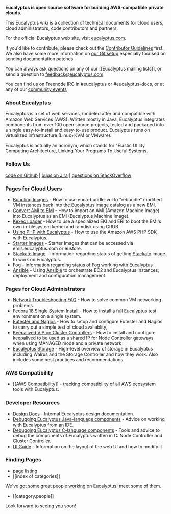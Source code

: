 **Eucalyptus is open source software for building AWS-compatible private clouds.**

This Eucalyptus wiki is a collection of technical documents for cloud users, cloud administrators, code contributors and partners.

For the official Eucalyptus web site, visit [eucalyptus.com](http://www.eucalyptus.com).

If you'd like to contribute, please check out the [Contributor Guidelines](wiki/Contributing) first. We also have some more information on [our Git setup](wiki/Documentation-Contributions) especially focused on sending documentation patches.

You can always ask questions on any of our [[Eucalyptus mailing lists]], or send a question to [feedback@eucalyptus.com](mailto:feedback@eucalyptus.com). 

You can find us on Freenode IRC in #eucalyptus or #eucalyptus-docs, or at any of our [community events](wiki/Community-Events)

### About Eucalyptus

Eucalyptus is a set of web services, modeled after and compatible with Amazon Web Services (AWS).  Written mostly in Java, Eucalyptus integrates components from over 100 open source projects, tested and packaged into a single easy-to-install and easy-to-use product. Eucalyptus runs on virtualized infrastructure (Linux+KVM or VMware).

Eucalyptus is actually an acronym, which stands for "Elastic Utility Computing Architecture, Linking Your Programs To Useful Systems.

### Follow Us

[code on Github](http://github.com/eucalyptus) | [bugs on Jira](https://eucalyptus.atlassian.net) | [questions on StackOverflow](http://stackoverflow.com/search?tab=active&q=eucalyptus)

### Pages for Cloud Users

* [Bundling Images](wiki/Bundling-Images) - How to use euca-bundle-vol to "rebundle" modified VM instances back into the Eucalyptus image catalog as a new EMI.
* [Convert AMI to EMI](wiki/Convert-AMI-to-EMI) - How to import an AMI (Amazon Machine Image) into Eucalyptus as an EMI (Eucalyptus Machine Image).
* [Kexec Loader](wiki/Kexec-loader) - How to use a specialized EKI and ERI to boot the EMI's own in-filesystem kernel and ramdisk using GRUB.
* [Using PHP with Eucalyptus](wiki/Using-PHP-with-Eucalyptus) - How to use the Amazon AWS PHP SDK with Eucalyptus.
* [Starter Images](https://github.com/eucalyptus/eucalyptus/wiki/Starter-Images) - Starter Images that can be accessed via emis.eucalyptus.com or eustore.
* [Stackato Image](https://github.com/eucalyptus/eucalyptus/wiki/Stackato-Image) - Information regarding status of getting [Stackato](http://docs.stackato.com/index.html) image to work on Eucalyptus.
* [Fog](https://github.com/eucalyptus/eucalyptus/wiki/Fog) - Information regarding status of [Fog](http://fog.io/) working with Eucalyptus
* [Ansible](https://github.com/eucalyptus/eucalyptus/wiki/Ansible) - Using [Ansible](http://ansible.cc) to orchestrate EC2 and Eucalyptus instances; deployment and configuration management.
### Pages for Cloud Administrators

* [Network Troubleshooting FAQ](wiki/Network-Troubleshooting-FAQ) - How to solve common VM networking problems.
* [Fedora 18 Single System Install](wiki/Fedora-18-Single-System-Install) - How to install a full Eucalyptus test environment on a single system.
* [Eutester and Nagios](wiki/Integrating-Eutester-and-Nagios) - How to setup and configure Eutester and Nagios to carry out a simple test of cloud availablity,
* [Keepalived VIP on Cluster Controllers](https://github.com/eucalyptus/eucalyptus/wiki/Keepalived-VIP-for-Node-Controller-Gateways) - How to install and configure keepalived to be used as a shared IP for Node Controller gateways when using MANAGED mode and a private network
* [Eucalyptus Storage](https://github.com/eucalyptus/eucalyptus/wiki/Storage) - High-level overview of storage in Eucalyptus including Walrus and the Storage Controller and how they work. Also includes some best practices and recommendations.

### AWS Compatibility

* [[AWS Compatibility]] - tracking compatibility of all AWS ecosystem tools with Eucalyptus.

### Developer Resources

* [Design Docs](wiki/DesignDocs) - Internal Eucalyptus design documentation.
* [Debugging Eucalyptus Java-language components](wiki/Debugging-Eucalyptus-Java-language-components) - Advice on working with Eucalyptus from an IDE.
* [Debugging Eucalyptus C-language components](wiki/Debugging-Eucalyptus-C-language-components) - Tools and advice to debug the components of Eucalyptus written in C: Node Controller and Cluster Controller.
* [UI Guide](wiki/UI-Guide) - Information on the layout of the web UI and how to modify it.

### Finding Pages

* [page listing](wiki/_pages)
* [[index of categories]]

We've got some great people working on Eucalyptus: meet some of them.  
* [[category.people]]

Look forward to seeing you soon!